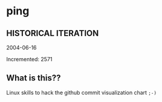 # ping

## HISTORICAL ITERATION
2004-06-16

Incremented: 2571

## What is this?? 
Linux skills to hack the github commit visualization chart `;-)`
